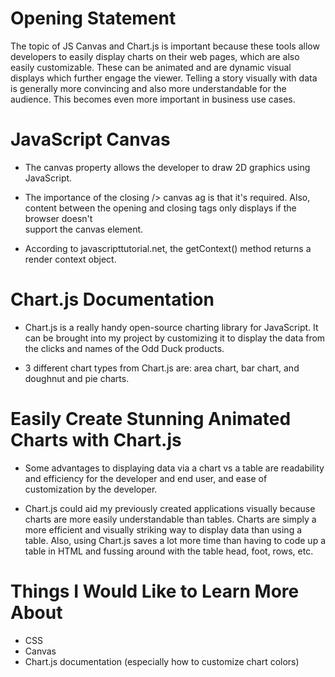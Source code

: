 # Opening Statement

The topic of JS Canvas and Chart.js is important because these tools allow developers to easily display charts on their web pages, which are also easily customizable. These can be animated and are dynamic visual displays which further engage the viewer. Telling a story visually with data is generally more convincing and also more understandable for the audience. This becomes even more important in business use cases. 

# JavaScript Canvas

- The canvas property allows the developer to draw 2D graphics using JavaScript.

- The importance of the closing /> canvas ag is that it's required. Also, content between the opening and closing tags only displays if the browser doesn't   
  support the  canvas  element.

- According to javascripttutorial.net, the getContext() method returns a render context object.

# Chart.js Documentation

- Chart.js is a really handy open-source charting library for JavaScript. It can be brought into my project by customizing it to display the data from the 
  clicks and names of the Odd Duck products.

- 3 different chart types from Chart.js are: area chart, bar chart, and doughnut and pie charts. 

# Easily Create Stunning Animated Charts with Chart.js

- Some advantages to displaying data via a chart vs a table are readability and efficiency for the developer and end user, and ease of customization by the 
  developer.

- Chart.js could aid my previously created applications visually because charts are more easily understandable than tables. Charts are simply a more 
  efficient and visually striking way to display data than using a table. Also, using Chart.js saves a lot more time than having to code up a table in HTML and fussing around with the table head, foot, rows, etc.

# Things I Would Like to Learn More About 

- CSS
- Canvas
- Chart.js documentation (especially how to customize chart colors)
